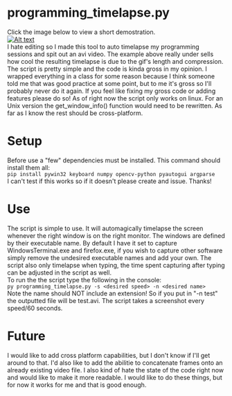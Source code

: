 # programming_timelapse.py  
Click the image below to view a short demostration.  
[![Alt text](https://img.youtube.com/vi/5veQqFvsMJc/0.jpg)](https://www.youtube.com/watch?v=5veQqFvsMJc)  
I hate editing so I made this tool to auto timelapse my programming sessions and spit out an avi video. The example above really under sells how cool the resulting timelapse is due to the gif's length and compression. The script is pretty simple and the code is kinda gross in my opinion. I wrapped everything in a class for some reason because I think someone told me that was good practice at some point, but to me it's gross so I'll probably never do it again. If you feel like fixing my gross code or adding features please do so! As of right now the script only works on linux. For an Unix version the get_window_info() function would need to be rewritten. As far as I know the rest should be cross-platform.

# Setup
Before use a "few" dependencies must be installed. This command should install them all:  
```pip install pywin32 keyboard numpy opencv-python pyautogui argparse```  
I can't test if this works so if it doesn't please create and issue. Thanks!

# Use
The script is simple to use. It will automagically timelapse the screen whenever the right window is on the right monitor. The windows are defined by their executable name. By default I have it set to capture WindowsTerminal.exe and firefox.exe, if you wish to capture other software simply remove the undesired executable names and add your own. The script also only timelapse when typing, the time spent capturing after typing can be adjusted in the script as well.  
To run the the script type the following in the console:  
```py programming_timelapse.py -s <desired speed> -n <desired name>```  
Note the name should NOT include an extension! So if you put in "-n test" the outputted file will be test.avi. The script takes a screenshot every speed/60 seconds.

# Future
I would like to add cross platform capabilities, but I don't know if I'll get around to that. I'd also like to add the abilitie to concatenate frames onto an already existing video file. I also kind of hate the state of the code right now and would like to make it more readable. I would like to do these things, but for now it works for me and that is good enough.
